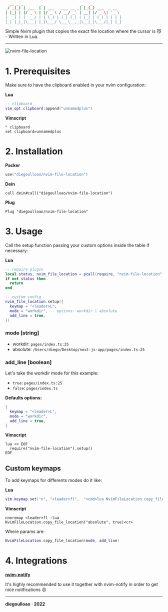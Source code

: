 ```bash
  __ _ _        _                 _   _
 / _(_) | ___  | | ___   ___ __ _| |_(_) ___  _ __
| |_| | |/ _ \ | |/ _ \ / __/ _` | __| |/ _ \| '_ \
|  _| | |  __/ | | (_) | (_| (_| | |_| | (_) | | | |
|_| |_|_|\___| |_|\___/ \___\__,_|\__|_|\___/|_| |_|

```

Simple Nvim plugin that copies the exact file location where the cursor is 😼 - Written in Lua.

---

![nvim-file-location](https://user-images.githubusercontent.com/45423661/200167439-cbdc2a41-8e45-466b-b74c-83a8b474a24b.gif)

# 1. Prerequisites

Make sure to have the clipboard enabled in your nvim configuration:

**Lua**

```lua
-- clipboard
vim.opt.clipboard:append("unnamedplus")
```

**Vimscript**

```vim
" clipboard
set clipboard=unnamedplus
```

# 2. Installation

**Packer**

```lua
use("diegoulloao/nvim-file-location")
```

**Dein**

```vim
call dein#call("diegoulloao/nvim-file-location")
```

**Plug**

```vim
Plug "diegoulloao/nvim-file-location"
```

# 3. Usage

Call the setup function passing your custom options inside the table if necessary:

**Lua**

```lua
-- require plugin
local status, nvim_file_location = pcall(require, "nvim-file-location")
if not status then
  return
end

-- custom config
nvim_file_location.setup({
  keymap = "<leader>L",
  mode = "workdir", -- options: workdir | absolute
  add_line = true,
})
```

### mode [string]

- workdir: `pages/index.ts:25`
- absolute: `/Users/diego/Desktop/next-js-app/pages/index.ts:25`

### add_line [boolean]

Let's take the workdir mode for this example:

- `true`: `pages/index.ts:25`
- `false`: `pages/index.ts`

**Defaults options:**

```lua
{
  keymap = "<leader>L",
  mode = "workdir",
  add_line = true,
}
```

**Vimscript**

```vim
lua << EOF
  require("nvim-file-location").setup()
EOF
```

## Custom keymaps

To add keymaps for differents modes do it like:

**Lua**

```lua
vim.keymap.set("n", "<leader>fl",  "<cmd>lua NvimFileLocation.copy_file_location('absolute', true)<cr>")
```

**Vimscript**

```vim
nnoremap <leader>fl :lua NvimFileLocation.copy_file_location("absolute", true)<cr>
```

Where params are:

```lua
NvimFileLocation.copy_file_location(mode, add_line)
```

# 4. Integrations

**[nvim-notify](https://github.com/rcarriga/nvim-notify)**

It's highly recommended to use it together with nvim-notify in order to get nice notifications 😍

---

**diegoulloao · 2022**
